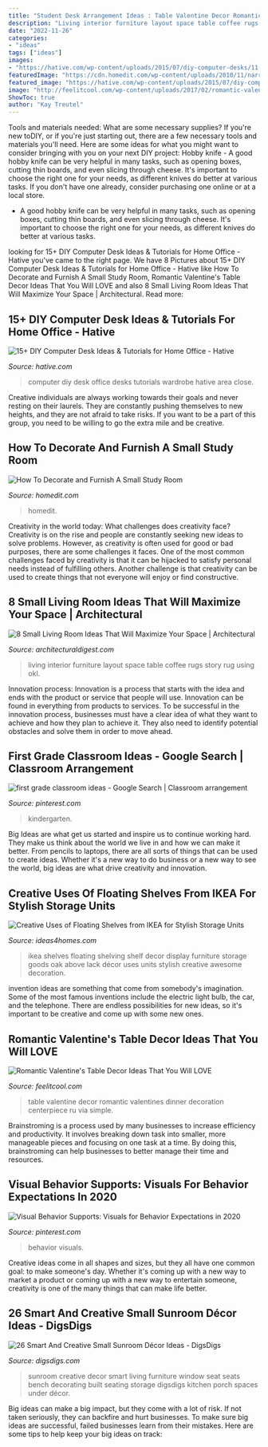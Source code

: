 ```yaml
---
title: "Student Desk Arrangement Ideas : Table Valentine Decor Romantic Valentines Dinner Decoration Centerpiece Ru Via Simple"
description: "Living interior furniture layout space table coffee rugs story rug using okl"
date: "2022-11-26"
categories:
- "ideas"
tags: ["ideas"]
images:
- "https://hative.com/wp-content/uploads/2015/07/diy-computer-desks/11-diy-computer-desk-ideas-tutorials.jpg"
featuredImage: "https://cdn.homedit.com/wp-content/uploads/2010/11/narrow-simple-office-room-design.jpg"
featured_image: "https://hative.com/wp-content/uploads/2015/07/diy-computer-desks/11-diy-computer-desk-ideas-tutorials.jpg"
image: "http://feelitcool.com/wp-content/uploads/2017/02/romantic-valentines-table-decor-ideas9.jpg"
ShowToc: true
author: "Kay Treutel"
---
```



Tools and materials needed: What are some necessary supplies?
If you're new toDIY, or if you're just starting out, there are a few necessary tools and materials you'll need. Here are some ideas for what you might want to consider bringing with you on your next DIY project:
Hobby knife - A good hobby knife can be very helpful in many tasks, such as opening boxes, cutting thin boards, and even slicing through cheese. It's important to choose the right one for your needs, as different knives do better at various tasks. If you don't have one already, consider purchasing one online or at a local store.

- A good hobby knife can be very helpful in many tasks, such as opening boxes, cutting thin boards, and even slicing through cheese. It's important to choose the right one for your needs, as different knives do better at various tasks.

	

		
looking for 15+ DIY Computer Desk Ideas &amp; Tutorials for Home Office - Hative you've came to the right page. We have 8 Pictures about 15+ DIY Computer Desk Ideas &amp; Tutorials for Home Office - Hative like How To Decorate and Furnish A Small Study Room, Romantic Valentine&#039;s Table Decor Ideas That You Will LOVE and also 8 Small Living Room Ideas That Will Maximize Your Space | Architectural. Read more:
		
    
## 15+ DIY Computer Desk Ideas &amp; Tutorials For Home Office - Hative

<img loading=lazy src="https://hative.com/wp-content/uploads/2015/07/diy-computer-desks/11-diy-computer-desk-ideas-tutorials.jpg" onerror="this.onerror=null;this.src='https://tse2.mm.bing.net/th?id=OIP.BZoxcWShVRjlr7bBGA584QHaJQ&amp;pid=15.1';" alt="15+ DIY Computer Desk Ideas &amp; Tutorials for Home Office - Hative">

_Source: hative.com_

>computer diy desk office desks tutorials wardrobe hative area close. 

	

Creative individuals are always working towards their goals and never resting on their laurels. They are constantly pushing themselves to new heights, and they are not afraid to take risks. If you want to be a part of this group, you need to be willing to go the extra mile and be creative.

    
## How To Decorate And Furnish A Small Study Room

<img loading=lazy src="https://cdn.homedit.com/wp-content/uploads/2010/11/narrow-simple-office-room-design.jpg" onerror="this.onerror=null;this.src='https://tse2.mm.bing.net/th?id=OIP.m9_lr7SA6XCNcJYBfUErogHaJ3&amp;pid=15.1';" alt="How To Decorate and Furnish A Small Study Room">

_Source: homedit.com_

>homedit. 

	

Creativity in the world today: What challenges does creativity face?
Creativity is on the rise and people are constantly seeking new ideas to solve problems. However, as creativity is often used for good or bad purposes, there are some challenges it faces. One of the most common challenges faced by creativity is that it can be hijacked to satisfy personal needs instead of fulfilling others. Another challenge is that creativity can be used to create things that not everyone will enjoy or find constructive.

    
## 8 Small Living Room Ideas That Will Maximize Your Space | Architectural

<img loading=lazy src="https://media.architecturaldigest.com/photos/59120ba6b3064307ffee5a91/master/w_1600%2Cc_limit/OKL_AmyStone_Interior_022.jpg" onerror="this.onerror=null;this.src='https://tse1.mm.bing.net/th?id=OIP.fDvHY6flHzBXXil-ZDb9gwHaLH&amp;pid=15.1';" alt="8 Small Living Room Ideas That Will Maximize Your Space | Architectural">

_Source: architecturaldigest.com_

>living interior furniture layout space table coffee rugs story rug using okl. 

	

Innovation process:
Innovation is a process that starts with the idea and ends with the product or service that people will use. Innovation can be found in everything from products to services. To be successful in the innovation process, businesses must have a clear idea of what they want to achieve and how they plan to achieve it. They also need to identify potential obstacles and solve them in order to move ahead.

    
## First Grade Classroom Ideas - Google Search | Classroom Arrangement

<img loading=lazy src="https://i.pinimg.com/736x/16/d6/dd/16d6dd9361a916ebf57aba88cb7d1033.jpg" onerror="this.onerror=null;this.src='https://tse3.mm.bing.net/th?id=OIP.udnBszj95VIoj3i5vVeTiwHaFj&amp;pid=15.1';" alt="first grade classroom ideas - Google Search | Classroom arrangement">

_Source: pinterest.com_

>kindergarten. 

	

Big Ideas are what get us started and inspire us to continue working hard. They make us think about the world we live in and how we can make it better. From pencils to laptops, there are all sorts of things that can be used to create ideas. Whether it's a new way to do business or a new way to see the world, big ideas are what drive creativity and innovation.

    
## Creative Uses Of Floating Shelves From IKEA For Stylish Storage Units

<img loading=lazy src="http://www.ideas4homes.com/wp-content/uploads/2015/08/Tidy-Oak-Floating-Shelves-IKEA-on-White-Painted-Wall-above-Solid-Teak-Cabinet-670x1024.jpg" onerror="this.onerror=null;this.src='https://tse3.mm.bing.net/th?id=OIP.ge2EqeZ-nFNl9wmnDMTAcQHaLU&amp;pid=15.1';" alt="Creative Uses of Floating Shelves from IKEA for Stylish Storage Units">

_Source: ideas4homes.com_

>ikea shelves floating shelving shelf decor display furniture storage goods oak above lack décor uses units stylish creative awesome decoration. 

	

invention ideas are something that come from somebody's imagination. Some of the most famous inventions include the electric light bulb, the car, and the telephone. There are endless possibilities for new ideas, so it's important to be creative and come up with some new ones.

    
## Romantic Valentine&#039;s Table Decor Ideas That You Will LOVE

<img loading=lazy src="http://feelitcool.com/wp-content/uploads/2017/02/romantic-valentines-table-decor-ideas9.jpg" onerror="this.onerror=null;this.src='https://tse3.mm.bing.net/th?id=OIP.hTKR0l3mCrdL9FE2HDbCjwHaJ4&amp;pid=15.1';" alt="Romantic Valentine&#039;s Table Decor Ideas That You Will LOVE">

_Source: feelitcool.com_

>table valentine decor romantic valentines dinner decoration centerpiece ru via simple. 

	

Brainstroming is a process used by many businesses to increase efficiency and productivity. It involves breaking down task into smaller, more manageable pieces and focusing on one task at a time. By doing this, brainstroming can help businesses to better manage their time and resources.

    
## Visual Behavior Supports: Visuals For Behavior Expectations In 2020

<img loading=lazy src="https://i.pinimg.com/736x/f6/c6/05/f6c6051eedcea76b98dd3965c68a7319.jpg" onerror="this.onerror=null;this.src='https://tse3.mm.bing.net/th?id=OIP.qDTceIxXe7grqDwk2GJNOwHaQt&amp;pid=15.1';" alt="Visual Behavior Supports: Visuals for Behavior Expectations in 2020">

_Source: pinterest.com_

>behavior visuals. 

	

Creative ideas come in all shapes and sizes, but they all have one common goal: to make someone's day. Whether it's coming up with a new way to market a product or coming up with a new way to entertain someone, creativity is one of the many things that can make life better.

    
## 26 Smart And Creative Small Sunroom Décor Ideas - DigsDigs

<img loading=lazy src="http://www.digsdigs.com/photos/smart-and-creative-small-sunroom-decor-ideas-17.jpg" onerror="this.onerror=null;this.src='https://tse1.mm.bing.net/th?id=OIP.2RrD-fkq2ImylYWslVWZWAHaJ3&amp;pid=15.1';" alt="26 Smart And Creative Small Sunroom Décor Ideas - DigsDigs">

_Source: digsdigs.com_

>sunroom creative decor smart living furniture window seat seats bench decorating built seating storage digsdigs kitchen porch spaces under décor. 

	

Big ideas can make a big impact, but they come with a lot of risk. If not taken seriously, they can backfire and hurt businesses. To make sure big ideas are successful, failed businesses learn from their mistakes. Here are some tips to help keep your big ideas on track:

